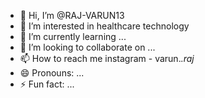 - 👋 Hi, I’m @RAJ-VARUN13
- 👀 I’m interested in healthcare technology 
- 🌱 I’m currently learning ...
- 💞️ I’m looking to collaborate on ...
- 📫 How to reach me instagram - varun._.raj_
- 😄 Pronouns: ...
- ⚡ Fun fact: ...

<!---
RAJ-VARUN13/RAJ-VARUN13 is a ✨ special ✨ repository because its `README.md` (this file) appears on your GitHub profile.
You can click the Preview link to take a look at your changes.
--->
